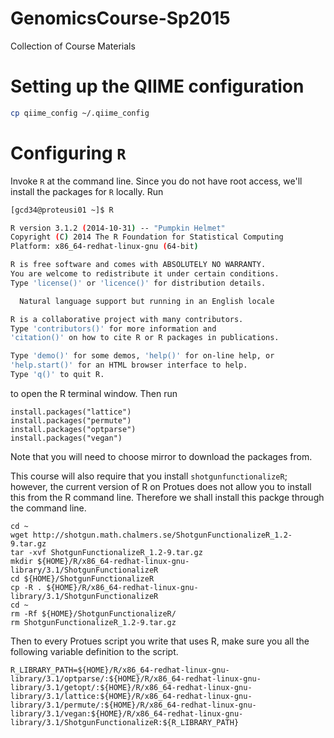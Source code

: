 # GenomicsCourse-Sp2015
Collection of Course Materials

# Setting up the QIIME configuration 

```bash
cp qiime_config ~/.qiime_config 
```

# Configuring `R`

Invoke `R` at the command line. Since you do not have root access, we'll install the packages for `R` locally. Run
```bash 
[gcd34@proteusi01 ~]$ R

R version 3.1.2 (2014-10-31) -- "Pumpkin Helmet"
Copyright (C) 2014 The R Foundation for Statistical Computing
Platform: x86_64-redhat-linux-gnu (64-bit)

R is free software and comes with ABSOLUTELY NO WARRANTY.
You are welcome to redistribute it under certain conditions.
Type 'license()' or 'licence()' for distribution details.

  Natural language support but running in an English locale

R is a collaborative project with many contributors.
Type 'contributors()' for more information and
'citation()' on how to cite R or R packages in publications.

Type 'demo()' for some demos, 'help()' for on-line help, or
'help.start()' for an HTML browser interface to help.
Type 'q()' to quit R.
```
to open the R terminal window. Then run
```
install.packages("lattice")
install.packages("permute")
install.packages("optparse")
install.packages("vegan")
```
Note that you will need to choose mirror to download the packages from.

This course will also require that you install `shotgunfunctionalizeR`; however, the current version of R on Protues does not allow you to install this from the R command line. Therefore we shall install this packge through the command line.
```
cd ~
wget http://shotgun.math.chalmers.se/ShotgunFunctionalizeR_1.2-9.tar.gz
tar -xvf ShotgunFunctionalizeR_1.2-9.tar.gz
mkdir ${HOME}/R/x86_64-redhat-linux-gnu-library/3.1/ShotgunFunctionalizeR
cd ${HOME}/ShotgunFunctionalizeR
cp -R . ${HOME}/R/x86_64-redhat-linux-gnu-library/3.1/ShotgunFunctionalizeR
cd ~
rm -Rf ${HOME}/ShotgunFunctionalizeR/
rm ShotgunFunctionalizeR_1.2-9.tar.gz
```

Then to every Protues script you write that uses R, make sure you all the following variable definition to the script. 
```
R_LIBRARY_PATH=${HOME}/R/x86_64-redhat-linux-gnu-library/3.1/optparse/:${HOME}/R/x86_64-redhat-linux-gnu-library/3.1/getopt/:${HOME}/R/x86_64-redhat-linux-gnu-library/3.1/lattice:${HOME}/R/x86_64-redhat-linux-gnu-library/3.1/permute/:${HOME}/R/x86_64-redhat-linux-gnu-library/3.1/vegan:${HOME}/R/x86_64-redhat-linux-gnu-library/3.1/ShotgunFunctionalizeR:${R_LIBRARY_PATH}
``` 




